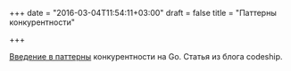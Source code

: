+++
date = "2016-03-04T11:54:11+03:00"
draft = false
title = "Паттерны конкурентности"

+++

<p><a href="http://blog.codeship.com/an-intro-to-concurrency-patterns-in-go/">Введение в паттерны</a> конкурентности на Go. Статья из блога&nbsp;codeship.</p>

